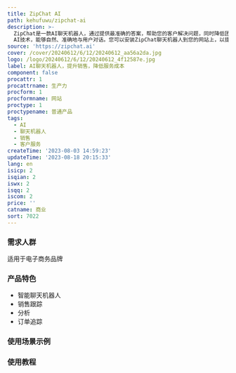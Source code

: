 ```yaml
---
title: ZipChat AI
path: kehufuwu/zipchat-ai
description: >-
  ZipChat是一款AI聊天机器人，通过提供最准确的答案，帮助您的客户解决问题，同时降低团队的工单量。它可以根据您提供的内容培训AI模型，从而提供定制化的对话体验。ZipChat支持多语言，使用GPT-4
  AI技术，能够自然、准确地与用户对话。您可以安装ZipChat聊天机器人到您的网站上，以提高销售并降低服务成本。
source: 'https://zipchat.ai'
cover: /cover/20240612/6/12/20240612_aa56a2da.jpg
logo: /logo/20240612/6/12/20240612_4f12587e.jpg
label: AI聊天机器人，提升销售，降低服务成本
component: false
procattr: 1
procattrname: 生产力
procform: 1
procformname: 网站
proctype: 1
proctypename: 普通产品
tags:
  - AI
  - 聊天机器人
  - 销售
  - 客户服务
createTime: '2023-08-03 14:59:23'
updateTime: '2023-08-18 20:15:33'
lang: en
isicp: 2
isqian: 2
iswx: 2
isqq: 2
iscom: 2
price: ''
catname: 商业
sort: 7022
---
```




### 需求人群
适用于电子商务品牌

### 产品特色
- 智能聊天机器人
- 销售跟踪
- 分析
- 订单追踪

### 使用场景示例


### 使用教程


  
